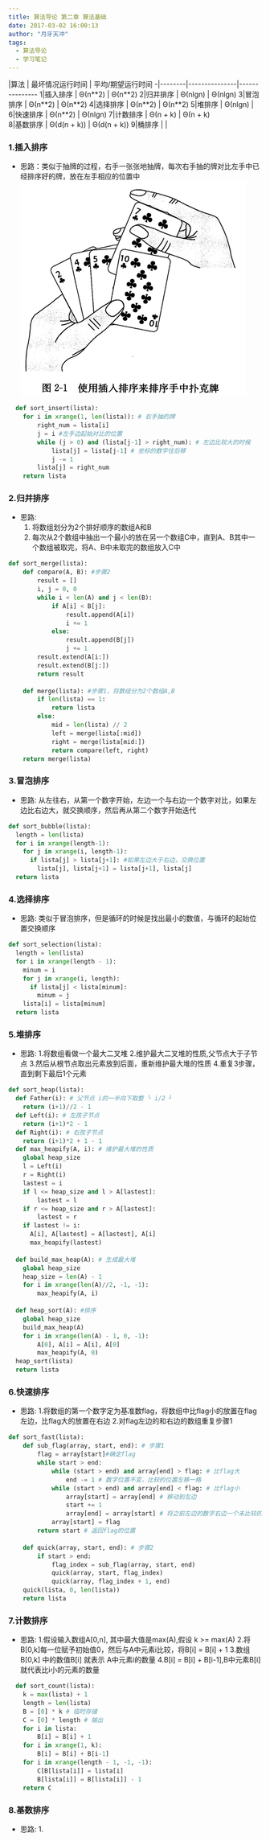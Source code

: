 ```yaml
---
title: 算法导论 第二章 算法基础
date: 2017-03-02 16:00:13
author: "月牙天冲"
tags:
  - 算法导论
  - 学习笔记
---
```


 |算法    | 最坏情况运行时间 | 平均/期望运行时间
-|--------|---------------|---------------
1|插入排序 | Θ(n\*\*2)     | Θ(n\*\*2)
2|归并排序 | Θ(nlgn)       | Θ(nlgn)
3|冒泡排序 | Θ(n\*\*2)     | Θ(n\*\*2)
4|选择排序 | Θ(n\*\*2)     | Θ(n\*\*2)
5|堆排序   | Θ(nlgn)       |
6|快速排序 | Θ(n\*\*2)     | Θ(nlgn)
7|计数排序 | Θ(n + k)      | Θ(n + k)  
8|基数排序 | Θ(d(n + k))   | Θ(d(n + k))
9|桶排序   |               |

### 1.插入排序
  * 思路：类似于抽牌的过程，右手一张张地抽牌，每次右手抽的牌对比左手中已经排序好的牌，放在左手相应的位置中
  ![example1](算法导论-第二章-算法基础/pic1.png)

```python
  def sort_insert(lista):
    for i in xrange(1, len(lista)): # 右手抽的牌
        right_num = lista[i]
        j = i #左手边起始对比的位置
        while (j > 0) and (lista[j-1] > right_num): # 左边比较大的时候
            lista[j] = lista[j-1] # 坐标的数字往后移
            j -= 1
        lista[j] = right_num
    return lista

```
### 2.归并排序
  * 思路:
    1. 将数组划分为2个排好顺序的数组A和B
    2. 每次从2个数组中抽出一个最小的放在另一个数组C中，直到A、B其中一个数组被取完，将A、B中未取完的数组放入C中

```python
def sort_merge(lista):
    def compare(A, B): #步骤2
        result = []
        i, j = 0, 0
        while i < len(A) and j < len(B):
            if A[i] < B[j]:
                result.append(A[i])
                i += 1
            else:
                result.append(B[j])
                j += 1
        result.extend(A[i:])
        result.extend(B[j:])
        return result

    def merge(lista): #步骤1，将数组分为2个数组A,B
        if len(lista) == 1:
            return lista
        else:
            mid = len(lista) // 2
            left = merge(lista[:mid])
            right = merge(lista[mid:])
            return compare(left, right)
    return merge(lista)
```

### 3.冒泡排序
  * 思路: 从左往右，从第一个数字开始，左边一个与右边一个数字对比，如果左边比右边大，就交换顺序，然后再从第二个数字开始迭代

```python
def sort_bubble(lista):
  length = len(lista)
  for i in xrange(length-1):
    for j in xrange(i, length-1):
      if lista[j] > lista[j+1]: #如果左边大于右边，交换位置
        lista[j], lista[j+1] = lista[j+1], lista[j]
  return lista
```

### 4.选择排序
  * 思路: 类似于冒泡排序，但是循环的时候是找出最小的数值，与循环的起始位置交换顺序

```python
def sort_selection(lista):
  length = len(lista)
  for i in xrange(length - 1):
    minum = i
    for j in xrange(i, length):
      if lista[j] < lista[minum]:
        minum = j
    lista[i] = lista[minum]
  return lista
```

### 5.堆排序
  * 思路:
      1.将数组看做一个最大二叉堆
      2.维护最大二叉堆的性质,父节点大于子节点
      3.然后从根节点取出元素放到后面，重新维护最大堆的性质
      4.重复3步骤，直到剩下最后1个元素

```python
def sort_heap(lista):
  def Father(i): # 父节点 i的一半向下取整 └ i/2 ┘
    return (i+1)//2 - 1
  def Left(i): # 左孩子节点
    return (i+1)*2 - 1
  def Right(i): # 右孩子节点
    return (i+1)*2 + 1 - 1
  def max_heapify(A, i): # 维护最大堆的性质
    global heap_size
    l = Left(i)
    r = Right(i)
    lastest = i
    if l <= heap_size and l > A[lastest]:
        lastest = l
    if r <= heap_size and r > A[lastest]:
        lastest = r  
    if lastest != i:
      A[i], A[lastest] = A[lastest], A[i]
      max_heapify(lastest)

  def build_max_heap(A): # 生成最大堆
    global heap_size
    heap_size = len(A) - 1
    for i in xrange(len(A)//2, -1, -1):
        max_heapify(A, i)

  def heap_sort(A): #排序
    global heap_size
    build_max_heap(A)
    for i in xrange(len(A) - 1, 0, -1):
        A[0], A[i] = A[i], A[0]
        max_heapify(A, 0)
  heap_sort(lista)
  return lista
```



### 6.快速排序
  * 思路:
      1.将数组的第一个数字定为基准数flag，将数组中比flag小的放置在flag左边，比flag大的放置在右边
      2.对flag左边的和右边的数组重复步骤1

```python
def sort_fast(lista):
    def sub_flag(array, start, end): # 步骤1
        flag = array[start]#确定flag
        while start > end:
            while (start > end) and array[end] > flag: # 比flag大
                end -= 1 # 数字位置不变，比较的位置左移一格
            while (start > end) and array[end] < flag: # 比flag小
                array[start] = array[end] # 移动到左边
                start += 1
                array[end] = array[start] # 将之前左边的数字右边一个未比较的数字移动到右边原来的位置
            array[start] = flag
        return start # 返回flag的位置

    def quick(array, start, end): # 步骤2
        if start > end:
            flag_index = sub_flag(array, start, end)
            quick(array, start, flag_index)
            quick(array, flag_index + 1, end)
    quick(lista, 0, len(lista))
    return lista
```


### 7.计数排序
  * 思路:
      1.假设输入数组A[0,n], 其中最大值是max(A),假设 k >= max(A)
      2.将B[0,k]每一位赋予初始值0，然后与A中元素i比较，将B[i] = B[i] + 1
      3.数组B[0,k] 中的数值B[i] 就表示 A中元素i的数量
      4.B[i] = B[i] + B[i-1],B中元素B[i]就代表比i小的元素的数量

```python
  def sort_count(lista):
    k = max(lista) + 1
    length = len(lista)
    B = [0] * k # 临时存储
    C = [0] * length # 输出
    for i in lista:
        B[i] = B[i] + 1
    for i in xrange(1, k):
        B[i] = B[i] + B[i-1]
    for i in xrange(length - 1, -1, -1):
        C[B[lista[i]] = lista[i]
        B[lista[i]] = B[lista[i]] - 1
    return C

```

### 8.基数排序
  * 思路:
      1.
```python
```
